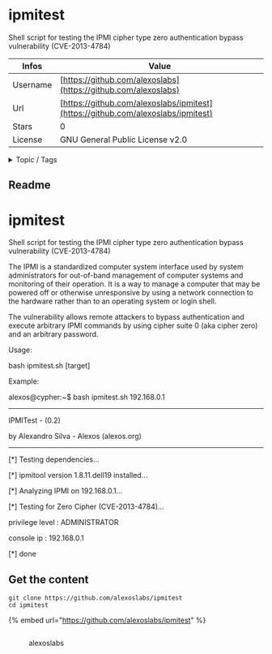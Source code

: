 # ipmitest

Shell script for testing the IPMI cipher type zero authentication bypass vulnerability (CVE-2013-4784)

| Infos    | Value                                                              |
| -------- | -------------------------------------------------------------------|
| Username | [https://github.com/alexoslabs](https://github.com/alexoslabs) |
| Url      | [https://github.com/alexoslabs/ipmitest](https://github.com/alexoslabs/ipmitest)                                               |
| Stars    | 0                                                          |
| License  | GNU General Public License v2.0                                                        |

<details>

<summary>Topic / Tags</summary>



</details>

## Readme

ipmitest
========

Shell script for testing the IPMI cipher type zero authentication bypass vulnerability (CVE-2013-4784)

The IPMI  is a standardized computer system interface used by system administrators for out-of-band management of computer
systems and monitoring of their operation. It is a way to manage a computer that may be powered off or otherwise unresponsive by using a network connection to the hardware
rather than to an operating system or login shell.

The vulnerability allows remote attackers to bypass authentication and execute arbitrary IPMI commands by using cipher suite 0 (aka cipher zero) 
and an arbitrary password.

Usage:

bash ipmitest.sh [target]

Example:

alexos@cypher:~$ bash ipmitest.sh 192.168.0.1

------------------------------------------------------
 
IPMITest - (0.2)

by Alexandro Silva - Alexos (alexos.org)

------------------------------------------------------ 


[*] Testing dependencies...


[*] ipmitool version 1.8.11.dell19 installed...


[*] Analyzing IPMI on 192.168.0.1...


[*] Testing for Zero Cipher (CVE-2013-4784)...

privilege level               : ADMINISTRATOR

console ip                    : 192.168.0.1

[*] done



## Get the content

```
git clone https://github.com/alexoslabs/ipmitest
cd ipmitest
```

{% embed url="https://github.com/alexoslabs/ipmitest" %}

<figure><img src="https://avatars.githubusercontent.com/u/2213391?v=4" alt=""><figcaption><p>alexoslabs</p></figcaption></figure>
